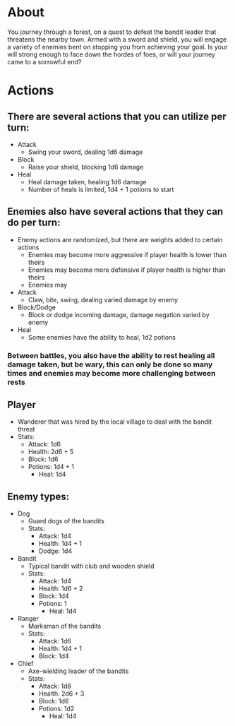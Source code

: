 # About
You journey through a forest, on a quest to defeat the bandit leader that threatens the nearby town.
Armed with a sword and shield, you will engage a variety of enemies bent on stopping you from achieving your goal. Is your will strong enough to 
face down the hordes of foes, or will your journey came to a sorrowful end?


# Actions
## There are several actions that you can utilize per turn:
- Attack
    - Swing your sword, dealing 1d6 damage
- Block
    - Raise your shield, blocking 1d6 damage
- Heal
    - Heal damage taken, healing 1d6 damage
    - Number of heals is limited, 1d4 + 1 potions to start

## Enemies also have several actions that they can do per turn:
- Enemy actions are randomized, but there are weights added to certain actions
    - Enemies may become more aggressive if player health is lower than theirs
    - Enemies may become more defensive if player health is higher than theirs
    - Enemies may 
- Attack
    - Claw, bite, swing, dealing varied damage by enemy
- Block/Dodge
    - Block or dodge incoming damage, damage negation varied by enemy
- Heal
    - Some enemies have the ability to heal, 1d2 potions

### Between battles, you also have the ability to rest healing all damage taken, but be wary, this can only be done so many times and enemies may become more challenging between rests

## Player
- Wanderer that was hired by the local village to deal with the bandit threat
- Stats:
    - Attack:   1d6
    - Health:   2d6 + 5
    - Block:    1d6
    - Potions:  1d4 + 1
        - Heal: 1d4

## Enemy types:
- Dog
    - Guard dogs of the bandits
    - Stats:
        - Attack:   1d4
        - Health:   1d4 + 1
        - Dodge:    1d4
- Bandit
    - Typical bandit with club and wooden shield
    - Stats:
        - Attack:   1d4
        - Health:   1d6 + 2
        - Block:    1d4
        - Potions:  1
            - Heal: 1d4
- Ranger
    - Marksman of the bandits
    - Stats:
        - Attack:   1d6
        - Health:   1d4 + 1
        - Block:    1d4
- Chief
    - Axe-wielding leader of the bandits
    - Stats:
        - Attack:   1d8
        - Health:   2d6 + 3
        - Block:    1d6
        - Potions:  1d2
            - Heal: 1d4